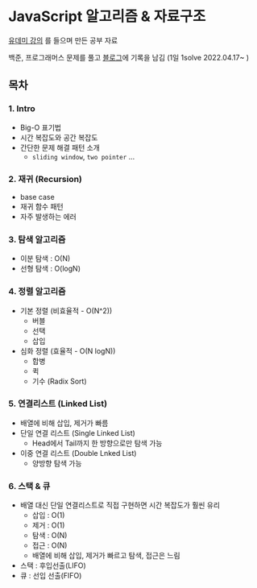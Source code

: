 # JavaScript 알고리즘 & 자료구조
[유데미 강의](https://www.udemy.com/course/best-javascript-data-structures/) 를 들으며 만든 공부 자료

백준, 프로그래머스 문제를 풀고 [블로그](https://ggarden.tistory.com/)에 기록을 남김 (1일 1solve 2022.04.17~ )

## 목차
### 1. Intro
- Big-O 표기법
- 시간 복잡도와 공간 복잡도
- 간단한 문제 해결 패턴 소개
  - `sliding window`, `two pointer` ...
### 2. 재귀 (Recursion)
- base case
- 재귀 함수 패턴
- 자주 발생하는 에러
### 3. 탐색 알고리즘
- 이분 탐색 : O(N)
- 선형 탐색 : O(logN)
### 4. 정렬 알고리즘
- 기본 정렬 (비효율적 - O(N^2))
  - 버블
  - 선택
  - 삽입
- 심화 정렬 (효율적 - O(N logN))
  - 합병
  - 퀵
  - 기수 (Radix Sort)
### 5. 연결리스트 (Linked List)
- 배열에 비해 삽입, 제거가 빠름
- 단일 연결 리스트 (Single Linked List)
  - Head에서 Tail까지 한 방향으로만 탐색 가능
- 이중 연결 리스트 (Double Lnked List)
  - 양방향 탐색 가능
### 6. 스택 & 큐
- 배열 대신 단일 연결리스트로 직접 구현하면 시간 복잡도가 훨씬 유리
  - 삽입 : O(1)
  - 제거 : O(1)
  - 탐색 : O(N)
  - 접근 : O(N)
  - 배열에 비해 삽입, 제거가 빠르고 탐색, 접근은 느림
- 스택 : 후입선출(LIFO)
- 큐 : 선입 선출(FIFO)